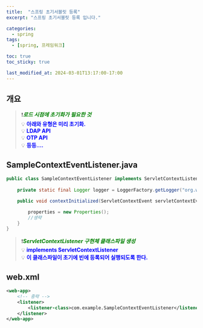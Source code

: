 ```yaml
---
title:  "스프링 초기서블릿 등록"
excerpt: "스프링 초기서블릿 등록 입니다."

categories:
  - spring
tags:
  - [spring, 프레임워크]

toc: true
toc_sticky: true

last_modified_at: 2024-03-01T13:17:00-17:00
---
```


## 개요
> ❗<span style='color:green'>***로드 시점에 초기화가 필요한 것***</span>  
> 💡 <span style='color:blue'>**아래와 유형은 미리 초기화.**</span>  
> 💡 <span style='color:blue'>**LDAP API**</span>  
> 💡 <span style='color:blue'>**OTP API**</span>  
> 💡 <span style='color:blue'>**등등....**</span>  

## SampleContextEventListener.java
```java
public class SampleContextEventListener implements ServletContextListener {
    
    private static final Logger logger = LoggerFactory.getLogger("org.wso2.sample.is.sso.agent");

    public void contextInitialized(ServletContextEvent servletContextEvent) {

        properties = new Properties();
        //생략
    }
}

```
  
> ❗<span style='color:green'>***ServletContextListener 구현체 클래스파일 생성***</span>  
> 💡 <span style='color:blue'>**implements ServletContextListener**</span>  
> 💡 <span style='color:blue'>**이 클래스파일이 초기에 빈에 등록되어 실행되도록 한다.**</span>  



## web.xml
```xml
<web-app>
    <!-- 중략 -->
    <listener>
        <listener-class>com.example.SampleContextEventListener</listener-class>
    </listener>
</web-app>

```